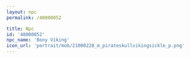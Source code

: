 ```yaml
---
layout: npc
permalink: /40000052

title: Npc
id: '40000052'
npc_name: 'Bony Viking'
icon_url: 'portrait/mob/21000228_m_pirateskullvikingsickle_p.png'
---
```

